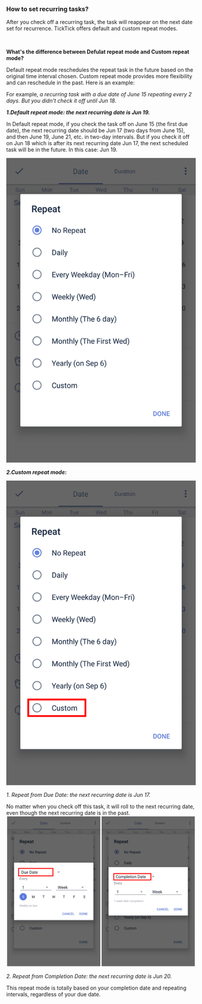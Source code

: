 ### How to set recurring tasks?

After you check off a recurring task, the task will reappear on the next date set for recurrence. TickTick offers default and custom repeat modes.

<br />

**What's the difference between Defulat repeat mode and Custom repeat mode?**

Default repeat mode reschedules the repeat task in the future based on the original time interval chosen. Custom repeat mode provides more flexibility and can reschedule in the past. Here is an example:

For example, _a recurring task with a due date of June 15 repeating every 2 days. But you didn't check it off until Jun 18_.

_**1.Default repeat mode: the next recurring date is Jun 19.**_

In Default repeat mode, if you check the task off on June 15 (the first due date), the next recurring date should be Jun 17 (two days from June 15), and then June 19, June 21, etc. in two-day intervals. But if you check it off on Jun 18 which is after its next recurring date Jun 17, the next scheduled task will be in the future. In this case: Jun 19.

![](../../images/ticktick-android-app/task/3.3.6.1.png)

_**2.Custom repeat mode:**_

![](../../images/ticktick-android-app/task/3.3.6.2.png)

_1. Repeat from Due Date: the next recurring date is Jun 17._

No matter when you check off this task, it will roll to the next recurring date, even though the next recurring date is in the past. ![](../../images/ticktick-android-app/task/3.3.6.3.png)

_2. Repeat from Completion Date: the next recurring date is Jun 20._

This repeat mode is totally based on your completion date and repeating intervals, regardless of your due date.

